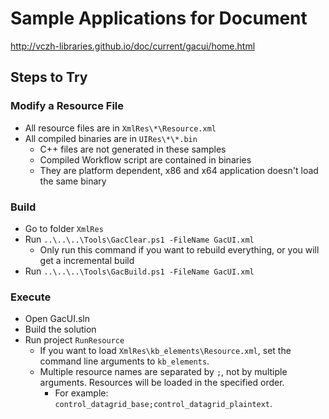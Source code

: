 # Sample Applications for Document

http://vczh-libraries.github.io/doc/current/gacui/home.html

## Steps to Try

### Modify a Resource File

- All resource files are in `XmlRes\*\Resource.xml`
- All compiled binaries are in `UIRes\*\*.bin`
  - C++ files are not generated in these samples
  - Compiled Workflow script are contained in binaries
  - They are platform dependent, x86 and x64 application doesn't load the same binary

### Build

- Go to folder `XmlRes`
- Run `..\..\..\Tools\GacClear.ps1 -FileName GacUI.xml`
  - Only run this command if you want to rebuild everything, or you will get a incremental build
- Run `..\..\..\Tools\GacBuild.ps1 -FileName GacUI.xml`

### Execute

- Open GacUI.sln
- Build the solution
- Run project `RunResource`
  - If you want to load `XmlRes\kb_elements\Resource.xml`, set the command line arguments to `kb_elements`.
  - Multiple resource names are separated by `;`, not by multiple arguments. Resources will be loaded in the specified order.
    - For example: `control_datagrid_base;control_datagrid_plaintext`.
